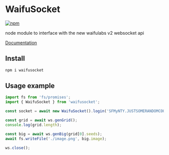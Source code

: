 # WaifuSocket
[![npm](https://img.shields.io/npm/v/waifusocket?style=flat-square)](https://npmjs.com/package/waifusocket)

node module to interface with the new waifulabs v2 websocket api

[Documentation](https://aroleaf.github.io/WaifuSocket/)

## Install
```sh
npm i waifusocket
```

## Usage example
```js
import fs from 'fs/promises';
import { WaifuSocket } from 'waifusocket';

const socket = await new WaifuSocket().login('SFMyNTY.JUSTSOMERANDOMCOOKIE');

const grid = await ws.genGrid();
console.log(grid.length);

const big = await ws.genBig(grid[0].seeds);
await fs.writeFile('./image.png', big.image);

ws.close();
```